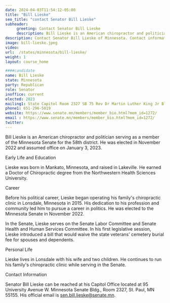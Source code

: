```yaml
---
date: 2024-04-03T11:54:12-05:00
title: "Bill Lieske"
seo_title: "contact Senator Bill Lieske"
subheader:
     greeting: Contact Senator Bill Lieske
     description: Bill Lieske is an American chiropractor and politician serving as a member of the Minnesota Senate for the 58th district. He was elected in November 2022 and assumed office on January 3, 2023.
description: Contact Senator Bill Lieske of Minnesota. Contact information for Bill Lieske includes email address, phone number, and mailing address.
image: bill-lieske.jpeg
video:
url:  /states/minnesota/bill-lieske/
weight: 1
layout: course_home

####candidate
name: Bill Lieske
state: Minnesota
party: Republican
role: Senator
inoffice: current
elected: 2023
mailing1: State Capitol Room 2327 SB 75 Rev Dr Martin Luther King Jr Blvd St. Paul, MN 55155-1606
phone1: 651-296-5019
website: https://www.senate.mn/members/member_bio.html?mem_id=1272/
email : https://www.senate.mn/members/member_bio.html?mem_id=1272/
twitter:
---
```


Bill Lieske is an American chiropractor and politician serving as a member of the Minnesota Senate for the 58th district. He was elected in November 2022 and assumed office on January 3, 2023.

Early Life and Education

Lieske was born in Mankato, Minnesota, and raised in Lakeville. He earned a Doctor of Chiropractic degree from the Northwestern Health Sciences University.

Career

Before his political career, Lieske began operating his family's chiropractic clinic in Lonsdale, Minnesota in 2015. His dedication to his profession and community led him to pursue a career in politics. He was elected to the Minnesota Senate in November 2022.

In the Senate, Lieske serves on the Senate Labor Committee and Senate Health and Human Services Committee. In his first legislative session, Lieske introduced a bill that would waive the state veterans' cemetery burial fee for spouses and dependents.

Personal Life

Lieske lives in Lonsdale with his wife and two children. He continues to run his family's chiropractic clinic while serving in the Senate.

Contact Information

Senator Bill Lieske can be reached at his Capitol Office located at 95 University Avenue W. Minnesota Senate Bldg., Room 2327, St. Paul, MN 55155. His official email is sen.bill.lieske@senate.mn.
